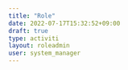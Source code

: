 ```yaml
---
title: "Role"
date: 2022-07-17T15:32:52+09:00
draft: true
type: activiti
layout: roleadmin
user: system_manager
---
```


